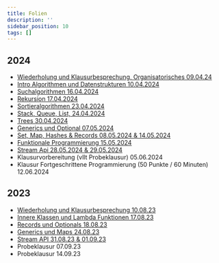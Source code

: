 ```yaml
---
title: Folien
description: ''
sidebar_position: 10
tags: []
---
```


## 2024

- [Wiederholung und Klausurbesprechung, Organisatorisches 09.04.24](/slides/steffen/java-2/recap)
- [Intro Algorithmen und Datenstrukturen 10.04.2024](/slides/steffen/java-2/intro-dsa)
- [Suchalgorithmen 16.04.2024](/slides/steffen/java-2/search-algo)
- [Rekursion 17.04.2024](/slides/steffen/java-2/iteration-recursion)
- [Sortieralgorithmen 23.04.2024](/slides/steffen/java-2/sort-algo)
- [Stack, Queue, List, 24.04.2024](/slides/steffen/java-2/stack-queue-list)
- [Trees 30.04.2024](/slides/steffen/tbd)
- [Generics und Optional 07.05.2024](/slides/steffen/java-2/generics-optional)
- [Set, Map, Hashes & Records 08.05.2024 & 14.05.2024](/slides/steffen/java-2/sets-maps-hashes-records)
- [Funktionale Programmierung 15.05.2024](/slides/steffen/java-2/functional-programming)
- [Stream Api 28.05.2024 & 29.05.2024](/slides/steffen/java-2/stream-api)
- Klausurvorbereitung (vllt Probeklausur) 05.06.2024
- Klausur Fortgeschrittene Programmierung (50 Punkte / 60 Minuten) 12.06.2024

## 2023

- [Wiederholung und Klausurbesprechung 10.08.23](/slides/steffen/recap)
- [Innere Klassen und Lambda Funktionen 17.08.23](/slides/steffen/lambda)
- [Records und Optionals 18.08.23](/slides/steffen/records-optionals)
- [Generics und Maps 24.08.23](/slides/steffen/generics-maps)
- [Stream API 31.08.23 & 01.09.23](/slides/steffen/stream-api)
- Probeklausur 07.09.23
- Probeklausur 14.09.23
